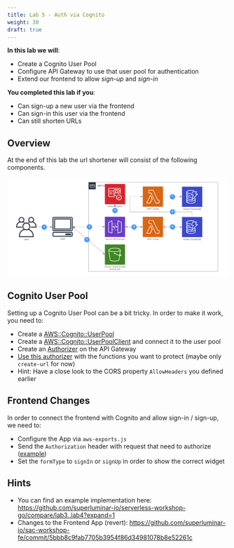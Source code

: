 ```yaml
---
title: Lab 5 - Auth via Cognito
weight: 30
draft: true
---
```


**In this lab we will**:

- Create a Cognito User Pool
- Configure API Gateway to use that user pool for authentication
- Extend our frontend to allow *sign-up* and *sign-in*

**You completed this lab if you**:

- Can sign-up a new user via the frontend
- Can sign-in this user via the frontend
- Can still shorten URLs

## Overview

At the end of this lab the url shortener will consist of the following components.

![Diagram Lab 4](./Lab4.png)


## Cognito User Pool

Setting up a Cognito User Pool can be a bit tricky. In order to make it work, you need to:

- Create a [AWS::Cognito::UserPool](https://docs.aws.amazon.com/AWSCloudFormation/latest/UserGuide/aws-resource-cognito-userpool.html)
- Create a [AWS::Cognito::UserPoolClient](https://docs.aws.amazon.com/AWSCloudFormation/latest/UserGuide/aws-resource-cognito-userpoolclient.html) and connect it to the user pool
- Create an [Authorizer](https://github.com/awslabs/serverless-application-model/blob/master/versions/2016-10-31.md#api-auth-object) on the API Gateway
- [Use this authorizer](https://github.com/awslabs/serverless-application-model/blob/master/versions/2016-10-31.md#function-auth-object) with the functions you want to protect (maybe only `create-url` for now)
- Hint: Have a close look to the CORS property `AllowHeaders` you defined earlier

## Frontend Changes

In order to connect the frontend with Cognito and allow sign-in / sign-up, we need to:

- Configure the App via `aws-exports.js`
- Send the `Authorization` header with request that need to authorize ([example](https://aws-amplify.github.io/docs/js/api#cognito-user-pools-authorization))
- Set the `formType` to `signIn` or `signUp` in order to show the correct widget

## Hints

- You can find an example implementation here: https://github.com/superluminar-io/serverless-workshop-go/compare/lab3..lab4?expand=1
- Changes to the Frontend App (revert): https://github.com/superluminar-io/sac-workshop-fe/commit/5bbb8c9fab7705b3954f86d34981078b8e52261c
